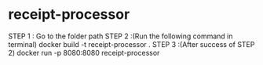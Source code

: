 # receipt-processor

STEP 1 : Go to the folder path
STEP 2 :(Run the following command in terminal) docker build -t receipt-processor .
STEP 3 :(After success of STEP 2) docker run -p 8080:8080 receipt-processor
